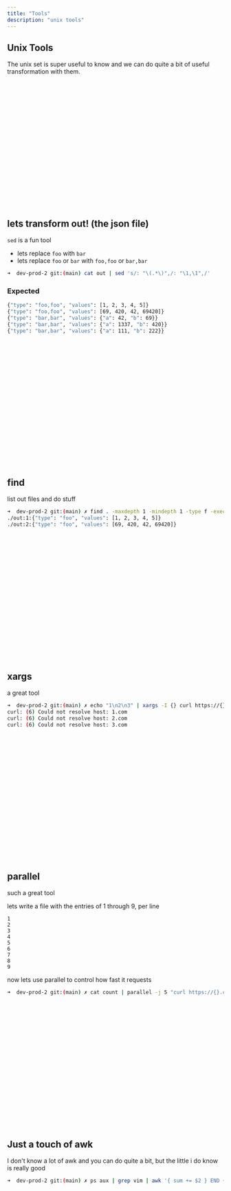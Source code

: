 ```yaml
---
title: "Tools"
description: "unix tools"
---
```


## Unix Tools
The unix set is super useful to know and we can do quite a bit of useful
transformation with them.

<br>
<br>
<br>
<br>
<br>
<br>
<br>
<br>
<br>
<br>
<br>
<br>
<br>
<br>
<br>
<br>
<br>

## lets transform out! (the json file)
`sed` is a fun tool

* lets replace `foo` with `bar`
* lets replace `foo` or `bar` with `foo,foo` or `bar,bar`

```bash
➜  dev-prod-2 git:(main) cat out | sed 's/: "\(.*\)",/: "\1,\1",/'
```

### Expected
```bash
{"type": "foo,foo", "values": [1, 2, 3, 4, 5]}
{"type": "foo,foo", "values": [69, 420, 42, 69420]}
{"type": "bar,bar", "values": {"a": 42, "b": 69}}
{"type": "bar,bar", "values": {"a": 1337, "b": 420}}
{"type": "bar,bar", "values": {"a": 111, "b": 222}}
```

<br>
<br>
<br>
<br>
<br>
<br>
<br>
<br>
<br>
<br>
<br>
<br>
<br>
<br>
<br>
<br>
<br>

## find
list out files and do stuff

```bash
➜  dev-prod-2 git:(main) ✗ find . -maxdepth 1 -mindepth 1 -type f -exec grep -Hn "foo" {} \;
./out:1:{"type": "foo", "values": [1, 2, 3, 4, 5]}
./out:2:{"type": "foo", "values": [69, 420, 42, 69420]}
```

<br>
<br>
<br>
<br>
<br>
<br>
<br>
<br>
<br>
<br>
<br>
<br>
<br>
<br>
<br>
<br>
<br>

## xargs
a great tool

```bash
➜  dev-prod-2 git:(main) ✗ echo "1\n2\n3" | xargs -I {} curl https://{}.com
curl: (6) Could not resolve host: 1.com
curl: (6) Could not resolve host: 2.com
curl: (6) Could not resolve host: 3.com
```

<br>
<br>
<br>
<br>
<br>
<br>
<br>
<br>
<br>
<br>
<br>
<br>
<br>
<br>
<br>
<br>
<br>

## parallel
such a great tool

lets write a file with the entries of 1 through 9, per line
```
1
2
3
4
5
6
7
8
9
```

now lets use parallel to control how fast it requests

```bash
➜  dev-prod-2 git:(main) ✗ cat count | parallel -j 5 "curl https://{}.com"
```
<br>
<br>
<br>
<br>
<br>
<br>
<br>
<br>
<br>
<br>
<br>
<br>
<br>
<br>
<br>
<br>
<br>

## Just a touch of awk
I don't know a lot of awk and you can do quite a bit, but the little i do know is really good

```bash
➜  dev-prod-2 git:(main) ✗ ps aux | grep vim | awk '{ sum += $2 } END { print sum }'
```

<br>
<br>
<br>
<br>
<br>
<br>
<br>
<br>
<br>
<br>
<br>
<br>
<br>
<br>
<br>
<br>
<br>

